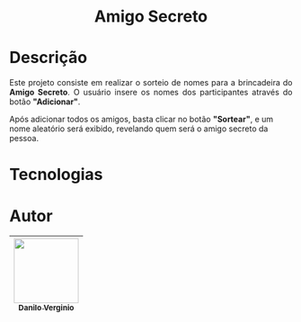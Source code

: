 <h1 align="center"> Amigo Secreto </h1>

# Descrição
<p align="justify">
Este projeto consiste em realizar o sorteio de nomes para a brincadeira do <strong>Amigo Secreto</strong>. 
O usuário insere os nomes dos participantes através do botão <strong>"Adicionar"</strong>.  

Após adicionar todos os amigos, basta clicar no botão <strong>"Sortear"</strong>, e um nome aleatório será exibido, revelando quem será o amigo secreto da pessoa.
</p>

# Tecnologias



# Autor

| [<img loading="lazy" src="https://avatars.githubusercontent.com/u/88066389?v=4" width=115><br><sub>Danilo Verginio</sub>](https://github.com/Daniloel) |     
| :---: | 
